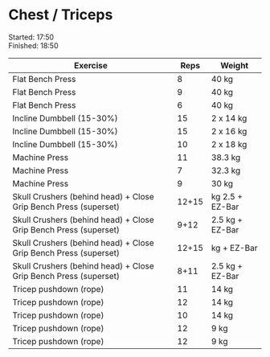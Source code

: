 # Chest / Triceps

Started: 17:50 \
Finished: 18:50


| Exercise | Reps | Weight
| --- | --- | --- |
| Flat Bench Press | 8 | 40 kg |
| Flat Bench Press | 9 | 40 kg |
| Flat Bench Press | 6 | 40 kg |
| Incline Dumbbell (15-30%) | 15 | 2 x  14 kg |
| Incline Dumbbell (15-30%) | 15 | 2 x  16 kg |
| Incline Dumbbell (15-30%) | 10 | 2 x 18 kg |
| Machine Press | 11 | 38.3 kg |
| Machine Press | 7 | 32.3 kg |
| Machine Press | 9 | 30 kg |
| Skull Crushers (behind head) + Close Grip Bench Press (superset) | 12+15 |  kg 2.5 + EZ-Bar |
| Skull Crushers (behind head) + Close Grip Bench Press (superset) | 9+12 |  2.5 kg + EZ-Bar |
| Skull Crushers (behind head) + Close Grip Bench Press (superset) | 12+15 | kg + EZ-Bar |
| Skull Crushers (behind head) + Close Grip Bench Press (superset) | 8+11 | 2.5 kg + EZ-Bar |
| Tricep pushdown (rope) | 11 | 14 kg |
| Tricep pushdown (rope) | 12 | 14 kg |
| Tricep pushdown (rope) | 10 | 14 kg |
| Tricep pushdown (rope) | 12 | 9 kg |
| Tricep pushdown (rope) | 12 | 9 kg |
